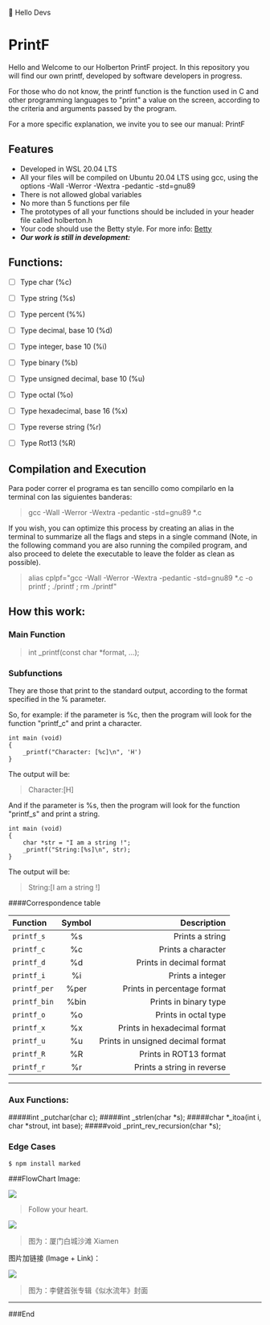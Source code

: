 👋 Hello Devs
# PrintF

Hello and Welcome to our Holberton PrintF project.
In this repository you will find our own printf, developed by software developers in progress.

For those who do not know, the printf function is the function used in C and other programming languages to "print" a value on the screen, according to the criteria and arguments passed by the program.

For a more specific explanation, we invite you to see our manual: PrintF

## Features

- Developed in  WSL  20.04 LTS
- All your files will be compiled on Ubuntu 20.04 LTS using gcc, using the options -Wall -Werror -Wextra -pedantic -std=gnu89
- There is not allowed global variables
- No more than 5 functions per file
- The prototypes of all your functions should be included in your header file called holberton.h
- Your code should use the Betty style. For more info: [Betty](https://github.com/holbertonschool/Betty)
- ___Our work is still in development:___

## Functions:

- [ ] Type char (%c)
- [ ] Type string (%s)
- [ ] Type percent (%%)
- [ ] Type decimal, base 10 (%d)
- [ ] Type integer, base 10 (%i)
- [ ] Type binary (%b)
- [ ] Type unsigned decimal, base 10 (%u)
- [ ] Type octal (%o)
- [ ] Type hexadecimal, base 16 (%x)
- [ ] Type reverse string (%r)
- [ ] Type Rot13 (%R)


## Compilation and Execution
Para poder correr el programa es tan sencillo como compilarlo en la terminal con las siguientes banderas: 
> gcc -Wall -Werror -Wextra -pedantic -std=gnu89 *.c

If you wish, you can optimize this process by creating an alias in the terminal to summarize all the flags and steps in a single command (Note, in the following command you are also running the compiled program, and also proceed to delete the executable to leave the folder as clean as possible).

> alias cplpf="gcc -Wall -Werror -Wextra -pedantic -std=gnu89 *.c -o printf ; ./printf ; rm ./printf"

## How this work:

### Main Function
> int _printf(const char *format, ...);

### Subfunctions
They are those that print to the standard output, according to the format specified in the % parameter.

So, for example: if the parameter is %c, then the program will look for the function "printf_c" and print a character.
```
int main (void)
{
	_printf("Character: [%c]\n", 'H')
}
```
The output will be:
>Character:[H]

And if the parameter is %s, then the program will look for the function "printf_s" and print a string.
```
int main (void)
{
	char *str = "I am a string !";
	_printf("String:[%s]\n", str);
}
```

The output will be:
>String:[I am a string !]

####Correspondence table

| Function  | Symbol  | Description |
| :------ |:--------------:| ---------------------:|
| `printf_s`      | %s | Prints a string |
| `printf_c`      | %c  |   Prints a character |
| `printf_d`   | %d   |   Prints in decimal format |
| `printf_i`      |%i  |   Prints a integer |
| `printf_per`      | %per |   Prints in percentage format |
| `printf_bin`     | %bin |   Prints in binary type |
| `printf_o`      | %o |   Prints in octal type |
| `printf_x`      | %x |   Prints in hexadecimal format |
| `printf_u`     | %u |   Prints in unsigned decimal format |
| `printf_R`     | %R |   Prints in ROT13 format |
| `printf_r`     | %r |   Prints a string in reverse |
                
----

### Aux Functions:

#####int _putchar(char c);
#####int _strlen(char *s);
#####char *_itoa(int i, char *strout, int base);
#####void _print_rev_recursion(char *s);

### Edge Cases










`$ npm install marked`





###FlowChart
Image:

![](https://pandao.github.io/editor.md/examples/images/4.jpg)

> Follow your heart.

![](https://pandao.github.io/editor.md/examples/images/8.jpg)

> 图为：厦门白城沙滩 Xiamen

图片加链接 (Image + Link)：

[![](https://pandao.github.io/editor.md/examples/images/7.jpg)](https://pandao.github.io/editor.md/examples/images/7.jpg "李健首张专辑《似水流年》封面")

> 图为：李健首张专辑《似水流年》封面
                
----


###End
